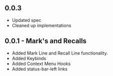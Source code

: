 ## 0.0.3
* Updated spec
* Cleaned up implementations

## 0.0.1 - Mark's and Recalls
* Added Mark Line and Recall Line functionality.
* Added Keybinds
* Added Context Menu Hooks
* Added status-bar-left links
